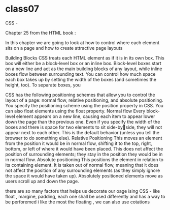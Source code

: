 # class07
CSS - 


Chapter 25 from the HTML book :

In this chapter we are going to look at 
how to control where each element sits 
on a page and how to create attractive 
page layouts

Building Blocks
CSS treats each HTML element as if it is in its 
own box. This box will either be a block-level
box or an inline box.
Block-level boxes start on a new line and act as the main building blocks 
of any layout, while inline boxes flow between surrounding text. You can 
control how much space each box takes up by setting the width of the 
boxes (and sometimes the height, too). To separate boxes, you


CSS has the following positioning schemes that allow you to control 
the layout of a page: normal flow, relative positioning, and absolute 
positioning. You specify the positioning scheme using the position
property in CSS. You can also float elements using the float property.
Normal flow
Every block-level element 
appears on a new line, causing 
each item to appear lower down 
the page than the previous one. 
Even if you specify the width 
of the boxes and there is space 
for two elements to sit side-byside, they will not appear next 
to each other. This is the default 
behavior (unless you tell the 
browser to do something else).
Relative Positioning
This moves an element from the 
position it would be in normal 
flow, shifting it to the top, right, 
bottom, or left of where it 
would have been placed. This 
does not affect the position of 
surrounding elements; they stay 
in the position they would be in 
in normal flow.
Absolute positioning
This positions the element 
in relation to its containing 
element. It is taken out of 
normal flow, meaning that it 
does not affect the position 
of any surrounding elements 
(as they simply ignore the 
space it would have taken up). 
Absolutely positioned elements 
move as users scroll up and 
down the page.

there are so many factors that helps us decorate our oage ising CSS - like float , margine, padding, each one shall be used differently and has a way to be perforemed
i like the most the floating , we can also use cotations 
